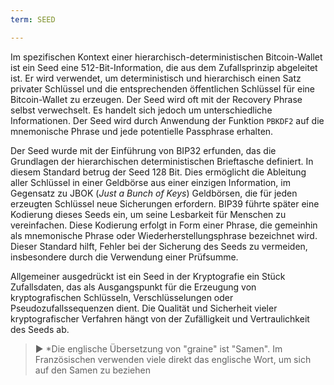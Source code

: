 ```yaml
---
term: SEED

---
```

Im spezifischen Kontext einer hierarchisch-deterministischen Bitcoin-Wallet ist ein Seed eine 512-Bit-Information, die aus dem Zufallsprinzip abgeleitet ist. Er wird verwendet, um deterministisch und hierarchisch einen Satz privater Schlüssel und die entsprechenden öffentlichen Schlüssel für eine Bitcoin-Wallet zu erzeugen. Der Seed wird oft mit der Recovery Phrase selbst verwechselt. Es handelt sich jedoch um unterschiedliche Informationen. Der Seed wird durch Anwendung der Funktion `PBKDF2` auf die mnemonische Phrase und jede potentielle Passphrase erhalten.

Der Seed wurde mit der Einführung von BIP32 erfunden, das die Grundlagen der hierarchischen deterministischen Brieftasche definiert. In diesem Standard betrug der Seed 128 Bit. Dies ermöglicht die Ableitung aller Schlüssel in einer Geldbörse aus einer einzigen Information, im Gegensatz zu JBOK (*Just a Bunch of Keys*) Geldbörsen, die für jeden erzeugten Schlüssel neue Sicherungen erfordern. BIP39 führte später eine Kodierung dieses Seeds ein, um seine Lesbarkeit für Menschen zu vereinfachen. Diese Kodierung erfolgt in Form einer Phrase, die gemeinhin als mnemonische Phrase oder Wiederherstellungsphrase bezeichnet wird. Dieser Standard hilft, Fehler bei der Sicherung des Seeds zu vermeiden, insbesondere durch die Verwendung einer Prüfsumme.

Allgemeiner ausgedrückt ist ein Seed in der Kryptografie ein Stück Zufallsdaten, das als Ausgangspunkt für die Erzeugung von kryptografischen Schlüsseln, Verschlüsselungen oder Pseudozufallssequenzen dient. Die Qualität und Sicherheit vieler kryptografischer Verfahren hängt von der Zufälligkeit und Vertraulichkeit des Seeds ab.

> ► *Die englische Übersetzung von "graine" ist "Samen". Im Französischen verwenden viele direkt das englische Wort, um sich auf den Samen zu beziehen
